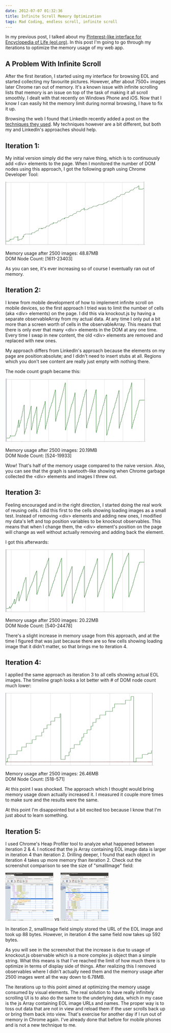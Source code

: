 ```yaml
---
date: 2012-07-07 01:32:36
title: Infinite Scroll Memory Optimization
tags: Mad Coding, endless scroll, infinite scroll
---
```

In my previous post, I talked about my [Pinterest-like interface for
Encyclopedia of Life (eol.org)][1].  In this post I'm going to go through my
iterations to optimize the memory usage of my web app.

## A Problem With Infinite Scroll

After the first iteration, I started using my interface for browsing EOL and
started collecting my favourite pictures. However, after about 7500+ images
later Chrome ran out of memory. It's a known issue with infinite scrolling
lists that memory is an issue on top of the task of making it all scroll
smoothly. I dealt with that recently on Windows Phone and iOS. Now that I know
I can easily hit the memory limit during normal browsing, I have to fix it up.

Browsing the web I found that LinkedIn recently added a post on the [techniques
they used][2].  My techniques however are a bit different, but both my and
LinkedIn's approaches should help.

## Iteration 1:

My initial version simply did the very naive thing, which is to continuously
add &lt;div> elements to the page. When I monitored the number of DOM nodes
using this approach, I got the following graph using Chrome Developer Tool:

![](/images/iter1.timeline.png)

Memory usage after 2500 images: 48.87MB  
DOM Node Count: [1611-23403]

As you can see, it's ever increasing so of course I eventually ran out of
memory.

## Iteration 2:

I knew from mobile development of how to implement infinite scroll on mobile
devices, so the first approach I tried was to limit the number of cells (aka
&lt;div> elements) on the page. I did this via knockout.js by having a separate
observableArray from my actual data. At any time I only put a bit more than a
screen worth of cells in the observableArray. This means that there is only
ever that many &lt;div> elements in the DOM at any one time. Every time I swap
in new content, the old &lt;div> elements are removed and replaced with new
ones.

My approach differs from LinkedIn's approach because the elements on my page
are position:absolute; and I didn't need to insert stubs at all. Regions which
you don't see content are really just empty with nothing there.

The node count graph became this:

![](/images/iter2.timeline.png)

Memory usage after 2500 images: 20.19MB  
DOM Node Count: [524-19933]

Wow! That's half of the memory usage compared to the naive version. Also, you
can see that the graph is sawtooth-like showing when Chrome garbage collected
the &lt;div> elements and images I threw out.

## Iteration 3:

Feeling encouraged and in the right direction, I started doing the real work of
reusing cells. I did this first to the cells showing loading images as a small
test. Instead of removing &lt;div> elements and adding new ones, I modified my
data's left and top position variables to be knockout observables. This means
that when I change them, the &lt;div> element's position on the page will
change as well without actually removing and adding back the element.

I got this afterwards:

![](/images/iter3.timeline.png)

Memory usage after 2500 images: 20.22MB  
DOM Node Count: [540-24478]

There's a slight increase in memory usage from this approach, and at the time I
figured that was just because there are so few cells showing loading image that
it didn't matter, so that brings me to iteration 4.

## Iteration 4:

I applied the same approach as iteration 3 to all cells showing actual EOL
images. The timeline graph looks a lot better with # of DOM node count much
lower:

![](/images/iter4.timeline.png)

Memory usage after 2500 images: 26.46MB  
DOM Node Count: [518-571]

At this point I was shocked. The approach which I thought would bring memory
usage down actually increased it. I measured it couple more times to make sure
and the results were the same.

At this point I'm disappointed but a bit excited too because I know that I'm
just about to learn something.

## Iteration 5:

I used Chrome's Heap Profiler tool to analyze what happened between iteration 2
& 4. I noticed that the js Array containing EOL image data is larger in
iteration 4 than iteration 2. Drilling deeper, I found that each object in
iteration 4 takes up more memory than iteration 2. Check out the screenshot
comparison to see the size of "smallImage" field:

[![](/images/iter2.screenshot-150x150.png)](/images/iter2.screenshot.png) vs
[![](/images/iter4.screenshot-150x150.png)](/images/iter4.screenshot.png)

In iteration 2, smallImage field simply stored the URL of the EOL image and
took up 88 bytes. However, in iteration 4 the same field now takes up 592
bytes.

As you will see in the screenshot that the increase is due to usage of
knockout.js observable which is a more complex js object than a simple string.
What this means is that I've reached the limit of how much there is to optimize
in terms of display side of things. After realizing this I removed observables
where I didn't actually need them and the memory usage after 2500 images went
all the way down to 6.78MB.

The iterations up to this point aimed at optimizing the memory usage consumed
by visual elements. The real solution to have really infinitely scrolling UI is
to also do the same to the underlying data, which in my case is the js Array
containing EOL image URLs and names. The proper way is to toss out data that
are not in view and reload them if the user scrolls back up or bring them back
into view. That's exercise for another day if I run out of memory in Chrome
again. I've already done that before for mobile phones and is not a new
technique to me.

  [1]: /2012/07/02/pinterest-like-interface-for-encyclopedia-of-life/
  [2]: http://engineering.linkedin.com/linkedin-ipad-5-techniques-smooth-infinite-scrolling-html5
